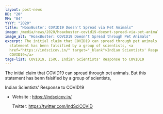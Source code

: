 ```yaml
---
layout: post-news
DD: "20"
MM: "04"
YYYY: "2020"
title: "HoaxBuster: COVID19 Doesn't Spread via Pet Animals"
image: /media/news/2020/hoaxbuster-covid19-doesnt-spread-via-pet-animals/covid19-via-animal-not-true.jpg
image_alt: "HoaxBuster: COVID19 Doesn't Spread through Pet Animals"
excerpt: The initial claim that COVID19 can spread through pet animals. But this
  statement has benn falsified by a group of scientists, <a
  href="https://indscicov.in/" target="_blank">Indian Scientists' Response to
  COVID19</a>
tags-list: COVID19, ISRC, Indian Scientists' Response to COVID19
---
```

The initial claim that COVID19 can spread through pet animals. But this statement has benn falsified by a group of scientists,

Indian Scientists' Response to COVID19

* Website : <https://indscicov.in/>

  Twitter: <https://twitter.com/IndSciCOVID>